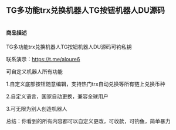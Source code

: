 ## TG多功能trx兑换机器人TG按钮机器人DU源码
<!-- wp:image {"id":78,"sizeSlug":"large","linkDestination":"none"} -->
<figure class="wp-block-image size-large"><img src="https://hfbot-pro.hfz2333.top/wp-content/uploads/2024/05/image-43-473x1024.png" alt="" class="wp-image-78"/></figure>
<!-- /wp:image -->

<!-- wp:heading {"level":4} -->
<h4 class="wp-block-heading">商品描述</h4>
<!-- /wp:heading -->

<!-- wp:paragraph -->
<p>TG多功能trx兑换机器人TG按钮机器人DU源码可钓私钥</p>
<!-- /wp:paragraph -->

<!-- wp:paragraph -->
<p>联系演示：<a href="https://t.me/aloure6">https://t.me/aloure6</a></p>
<!-- /wp:paragraph -->

<!-- wp:paragraph -->
<p>可自定义机器人所有功能</p>
<!-- /wp:paragraph -->

<!-- wp:paragraph -->
<p>1.自定义底部按钮随意编辑，支持热门trx自动兑换等所有链上兑换币种</p>
<!-- /wp:paragraph -->

<!-- wp:paragraph -->
<p>2.自定义语言，国家自动更换，兼容全球用户</p>
<!-- /wp:paragraph -->

<!-- wp:paragraph -->
<p>3.可无限为别人创造机器人</p>
<!-- /wp:paragraph -->

<!-- wp:paragraph -->
<p>总结：你看到的所有内容都可以自定义更改，可收款，可钓鱼，简单暴力</p>
<!-- /wp:paragraph -->

<!-- wp:image {"id":74,"sizeSlug":"large","linkDestination":"none"} -->
<figure class="wp-block-image size-large"><img src="https://hfbot-pro.hfz2333.top/wp-content/uploads/2024/05/image-41-473x1024.png" alt="" class="wp-image-74"/></figure>
<!-- /wp:image -->

<!-- wp:image {"id":182,"sizeSlug":"large","linkDestination":"none"} -->
<figure class="wp-block-image size-large"><img src="https://hfbot-pro.hfz2333.top/wp-content/uploads/2024/06/image-18-473x1024.png" alt="" class="wp-image-182"/></figure>
<!-- /wp:image -->

<!-- wp:image {"id":81,"sizeSlug":"large","linkDestination":"none"} -->
<figure class="wp-block-image size-large"><img src="https://hfbot-pro.hfz2333.top/wp-content/uploads/2024/05/image-46-473x1024.png" alt="" class="wp-image-81"/></figure>
<!-- /wp:image -->

<!-- wp:image {"id":82,"sizeSlug":"large","linkDestination":"none"} -->
<figure class="wp-block-image size-large"><img src="https://hfbot-pro.hfz2333.top/wp-content/uploads/2024/05/image-47-473x1024.png" alt="" class="wp-image-82"/></figure>
<!-- /wp:image -->

<!-- wp:image {"id":86,"sizeSlug":"large","linkDestination":"none"} -->
<figure class="wp-block-image size-large"><img src="https://hfbot-pro.hfz2333.top/wp-content/uploads/2024/05/6b004d1061cab2cf033350dd10e861b5-473x1024.png" alt="" class="wp-image-86"/></figure>
<!-- /wp:image -->

<!-- wp:image {"id":84,"sizeSlug":"large","linkDestination":"none","className":"is-style-default"} -->
<figure class="wp-block-image size-large is-style-default"><img src="https://hfbot-pro.hfz2333.top/wp-content/uploads/2024/05/image-49-473x1024.png" alt="" class="wp-image-84"/></figure>
<!-- /wp:image -->
